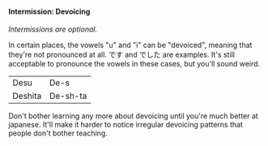 
#### Intermission: Devoicing


*Intermissions are optional.*



In certain places, the vowels "u" and "i" can be "devoiced", meaning that they're not pronounced at all. です and でした are examples. It's still acceptable to pronounce the vowels in these cases, but you'll sound weird.




|  |  |
| --- | --- |
| Desu | De-s |
| Deshita | De-sh-ta |


Don't bother learning any more about devoicing until you're much better at japanese. It'll make it harder to notice irregular devoicing patterns that people don't bother teaching.


